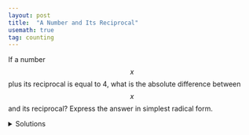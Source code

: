 ```yaml
---
layout: post
title:  "A Number and Its Reciprocal"
usemath: true
tag: counting
---
```


If a number $$ x $$ plus its reciprocal is equal to 4, what is the absolute
difference between $$ x $$ and its reciprocal? Express the answer in simplest
radical form. 

<details markdown="1"><summary markdown="span">Solutions</summary>

## Solutions

First, we rewrite the problem with math equations. The question is 

If  $$ x + \frac{1}{x} = 4 $$, what is $$ \lvert x - \frac{1}{x} \rvert $$ ?  

We will show two methods to solve the problem. 

### Method 1

We rewrite the absolute value with square and sqaure root. 

$$ \lvert x - \frac{1}{x} \rvert  = \sqrt{ (x - \frac{1}{x})^2 } 
= \sqrt{ x^2 - 2 + \frac{1}{x^2} }
= \sqrt{ x^2 + \frac{1}{x^2} - 2}.
$$ 

Next, we find the value of $$ x^2 + \frac{1}{x^2} $$ from the given equation.

Starting from $$ x + \frac{1}{x} = 4 $$, we square both sides of the
equation and expand the sqaure of the binomial.

$$ x + \frac{1}{x} = 4 $$

Squaring both sides, we get

$$ (x + \frac{1}{x})^2 = 4^2 $$

Expanding the left side, we get

$$ x^2 + 2 + \frac{1}{x^2} = 16 $$

Subtracting 2 from both sides, we have

$$ x^2 + \frac{1}{x^2} = 14. $$

Therefore, 

$$ \lvert x - \frac{1}{x} \rvert
= \sqrt{ x^2 + \frac{1}{x^2} - 2}
= \sqrt{ 14 - 2} = \sqrt{12} = 2\sqrt{3}.
$$ 

So the answer is $$ 2\sqrt{3} $$.

### Method 2

Since $$ x + \frac{1}{x} = 4 $$, we can try to the equation.

Multiplying both sides by $$ x $$, we have

$$ x^2 + 1 = 4x $$

Subtracting $$ 4x $$ from both sides, we have

$$ x^2 - 4x + 1 = 0 $$

Solving for $$ x $$, we have $$ x = 2 + \sqrt{3} $$ or $$ x = 2 - \sqrt{3}.$$

Both values of $$ x $$ should lead to the same answer. Let us try $$ 2 + \sqrt{3} $$ first.

$$ \lvert x - \frac{1}{x} \rvert 
= (2 + \sqrt{3}) - \frac{1}{ (2 + \sqrt{3}) }
= \frac{ (2 + \sqrt{3})^2 - 1 }{2 + \sqrt{3}}
= \frac{ 2^2 + 4\sqrt{3} + 3 - 1}{2 + \sqrt{3}}
= \frac{ 6 + 4\sqrt{3}}{2 + \sqrt{3}}
$$

The difficulty here is to remove the square root at the bottom. Below is one
way to do it.

$$ \begin{align}
\lvert x - \frac{1}{x} \rvert & = \frac{ 6 + 4\sqrt{3}}{2 + \sqrt{3}} \\
& = \frac{ (6 + 4\sqrt{3})(2 - \sqrt{3})}{(2 + \sqrt{3})(2 - \sqrt{3})}) \\
& = \frac{ 12 - 6\sqrt{3} + 8\sqrt{3} - 4(\sqrt{3})^2}{2^2 - (\sqrt{3})^2} \\
& = \frac{ 12 + 2\sqrt{3} - 12}{4 - 3} \\
& = \frac{ 2\sqrt{3} }{1} \\
& = 2\sqrt{3}
\end{align}
$$   

If you try $$ x = 2 - \sqrt{3}$$, you will get $$ 2\sqrt{3} $$, too. 

## Discussions

In method 1, the key is to notice that both the square of $$ x + \frac{1}{x} $$
and the square of $$ x - \frac{1}{x} $$ have $$ x^2 + \frac{1}{x^2} $$. BTW, the
absolute difference of the two squares is always 4.  

$$ (x + \frac{1}{x})^2 - (x - \frac{1}{x})^2 = 
(x^2 + 2 + \frac{1}{x^2}) - (x^2 - 2 + \frac{1}{x^2}) = 4. $$ 

In method 2, the key is to remove the square root from the denominator. Also, you may
have noticed that the reciprocal of $$ 2 + \sqrt{3} $$ is $$ 2 - \sqrt{3} $$ 
because their prodcut is 1. 

$$ (2 + \sqrt{3})(2 - \sqrt{3}) = 2^2 - \sqrt{3}^2 = 4 - 3 = 1. $$ 

It may be easy to see in the following equations:

$$ 2 + \sqrt{3} = \frac{1}{2 - \sqrt{3}}, $$

or

$$ 2 - \sqrt{3} = \frac{1}{2 + \sqrt{3}}. $$

</details>

